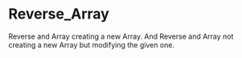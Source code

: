 # Reverse_Array
Reverse and Array creating a new Array. And Reverse and Array not creating a new Array but modifying the given one.

